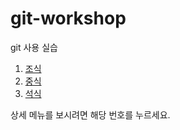 # git-workshop
git 사용 실습


1. [조식](morning.md)
2. [중식](lunch.md)
3. [석식](dinner.md)

상세 메뉴를 보시려면 해당 번호를 누르세요.
